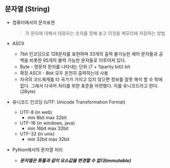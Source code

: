 ## 문자열 (String)

* 컴퓨터에서의 문자표현

  > 각 문자에 대해서 대응되는 숫자를 정해 놓고 이것을 메모리에 저장하는 방법



* ASCII 
  * 7bit 인코딩으로 128문자를 표현하며 33개의 출력 불가능한 제어 문자들과 공백을 비롯한 95개의 불력 가능한 문자들로 이루어져 있다.
  * Byte - 영문자 한자를 나타내는 단위 (7 + 1(parity bit)) bit
  * 확장 ASCII - 8bit 모두 온전히 출력하는데 사용
  * 자국의 코드체계를 타 국가가 가지고 있지 않으면 정보를 잘못 해석 할 수 밖에 없다. 그래서 다국어 처리를 위한 표준을 마련했다. 이를 유니코드라고 한다. (2Byte)
* 유니코드 인코딩 (UTF: Unicode Transformation Format)
  * UTF-8 (in web) 
    * min 8bit max 32bit
  * UTF-16 (in windows, java)
    * min 16bit max 32bit
  * UTF-32 (in unix)
    * min 32bit max 32bit



* Python에서의 문자열 처리
  * ***문자열은 튜플과 같이 요소값을 변경할 수 없다(immutable)***